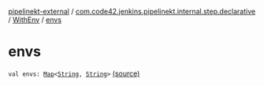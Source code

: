 [pipelinekt-external](../../index.md) / [com.code42.jenkins.pipelinekt.internal.step.declarative](../index.md) / [WithEnv](index.md) / [envs](./envs.md)

# envs

`val envs: `[`Map`](https://kotlinlang.org/api/latest/jvm/stdlib/kotlin.collections/-map/index.html)`<`[`String`](https://kotlinlang.org/api/latest/jvm/stdlib/kotlin/-string/index.html)`, `[`String`](https://kotlinlang.org/api/latest/jvm/stdlib/kotlin/-string/index.html)`>` [(source)](https://github.com/code42/pipelinekt/tree/master/internal/src/main/kotlin/com/code42/jenkins/pipelinekt/internal/step/declarative/WithEnv.kt#L18)